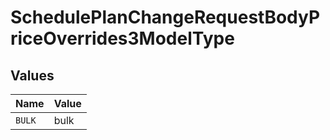 # SchedulePlanChangeRequestBodyPriceOverrides3ModelType


## Values

| Name   | Value  |
| ------ | ------ |
| `BULK` | bulk   |